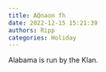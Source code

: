 ```yaml
---
title: AQnaon fh
date: 2022-12-15 15:21:39
authors: Ripp
categories: Holiday
---
```


 Alabama is run by the Klan.